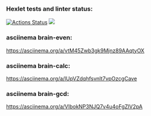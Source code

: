 ### Hexlet tests and linter status:
[![Actions Status](https://github.com/MikkyBloom/php-project-45/workflows/hexlet-check/badge.svg)](https://github.com/MikkyBloom/php-project-45/actions)
<a href="https://codeclimate.com/github/MikkyBloom/php-project-45/maintainability"><img src="https://api.codeclimate.com/v1/badges/642b4cee01dca5652890/maintainability" /></a>
### asciinema brain-even:
https://asciinema.org/a/vtM45Zwb3gk9Mjnz89AAqtyOX

### asciinema brain-calc:
https://asciinema.org/a/lUpVZdqhfsvnlt7vpOzcgCave

### asciinema brain-gcd:
https://asciinema.org/a/VlbokNP3NJQ7v4u4oFgZlV2pA